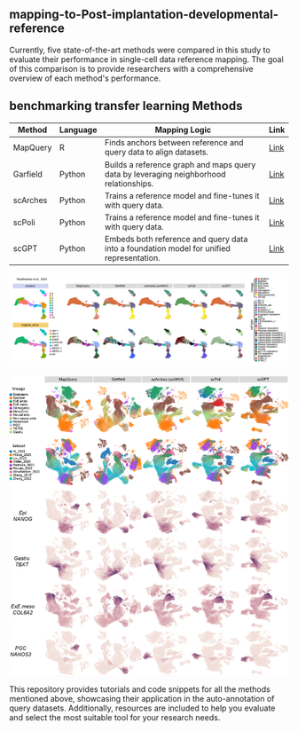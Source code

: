 ## mapping-to-Post-implantation-developmental-reference

Currently, five state-of-the-art methods were compared in this study to evaluate their performance in single-cell data reference mapping. 
The goal of this comparison is to provide researchers with a comprehensive overview of each method's performance.

## benchmarking transfer learning Methods

| Method    | Language | Mapping Logic                                                                                     | Link                                                                                                   |
|-----------|----------|---------------------------------------------------------------------------------------------------|--------------------------------------------------------------------------------------------------------|
| MapQuery  | R        | Finds anchors between reference and query data to align datasets.                                | [Link](https://satijalab.org/seurat/articles/integration_mapping)                                     |
| Garfield  | Python   | Builds a reference graph and maps query data by leveraging neighborhood relationships.           | [Link](https://garfield-bio.readthedocs.io/en/latest/?badge=latest)                                   |
| scArches  | Python   | Trains a reference model and fine-tunes it with query data.                                      | [Link](https://docs.scarches.org/en/latest/scanvi_surgery_pipeline.html)                              |
| scPoli    | Python   | Trains a reference model and fine-tunes it with query data.                                      | [Link](https://docs.scarches.org/en/latest/scpoli_surgery_pipeline.html)                              |
| scGPT     | Python   | Embeds both reference and query data into a foundation model for unified representation.          | [Link](https://github.com/bowang-lab/scGPT/blob/main/tutorials/Tutorial_Reference_Mapping.ipynb)      |

![overview](1.portal_images/transfer_learning-01.jpg)

![overview](1.portal_images/embryo_model_integration.jpg)


This repository provides tutorials and code snippets for all the methods mentioned above, showcasing their application in the auto-annotation of query datasets. Additionally, resources are included to help you evaluate and select the most suitable tool for your research needs.
